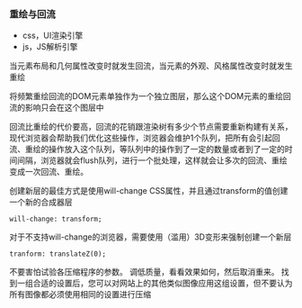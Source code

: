 ### 重绘与回流

- css，UI渲染引擎
- js，JS解析引擎

当元素布局和几何属性改变时就发生回流，当元素的外观、风格属性改变时就发生重绘

将频繁重绘回流的DOM元素单独作为一个独立图层，那么这个DOM元素的重绘回流的影响只会在这个图层中

回流比重绘的代价要高，回流的花销跟渲染树有多少个节点需要重新构建有关系，现代浏览器会帮助我们优化这些操作，浏览器会维护1个队列，把所有会引起回流、重绘的操作放入这个队列，等队列中的操作到了一定的数量或者到了一定的时间间隔，浏览器就会flush队列，进行一个批处理，这样就会让多次的回流、重绘变成一次回流、重绘。

创建新层的最佳方式是使用will-change CSS属性，并且通过transform的值创建一个新的合成器层
```
will-change: transform;
```
对于不支持will-change的浏览器，需要使用（滥用）3D变形来强制创建一个新层
```
tranform: translateZ(0);
```

不要害怕试验各压缩程序的参数。 调低质量，看看效果如何，然后取消重来。 找到一组合适的设置后，您可以对网站上的其他类似图像应用这组设置，但不要认为所有图像都必须使用相同的设置进行压缩